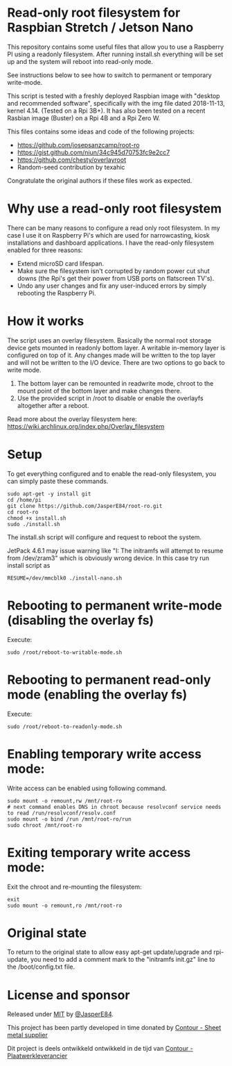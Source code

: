 Read-only root filesystem for Raspbian Stretch / Jetson Nano
============================================
This repository contains some useful files that allow you to use a Raspberry PI using a readonly filesystem.
After running install.sh everything will be set up and the system will reboot into read-only mode.

See instructions below to see how to switch to permanent or temporary write-mode.

This script is tested with a freshly deployed Raspbian image with "desktop and recommended software", specifically with the img file dated 2018-11-13, kernel 4.14. (Tested on a Rpi 3B+). It has also been tested on a recent Rasbian image (Buster) on a Rpi 4B and a Rpi Zero W.

This files contains some ideas and code of the following projects:
- https://github.com/josepsanzcamp/root-ro
- https://gist.github.com/niun/34c945d70753fc9e2cc7
- https://github.com/chesty/overlayroot
- Random-seed contribution by texahic

Congratulate the original authors if these files work as expected. 

Why use a read-only root filesystem
=====
There can be many reasons to configure a read only root filesystem. In my case I use it on Raspberry Pi's which are used for narrowcasting, kiosk installations and dashboard applications. I have the read-only filesystem enabled for three reasons:
- Extend microSD card lifespan.
- Make sure the filesystem isn't corrupted by random power cut shut downs (the Rpi's get their power from USB ports on flatscreen TV's).
- Undo any user changes and fix any user-induced errors by simply rebooting the Raspberry Pi.

How it works
====
The script uses an overlay filesystem. Basically the normal root storage device gets mounted in readonly bottom layer. A writable in-memory layer is configured on top of it. Any changes made will be written to the top layer and will not be written to the I/O device. There are two options to go back to write mode.
1. The bottom layer can be remounted in readwrite mode, chroot to the mount point of the bottom layer and make changes there.
2. Use the provided script in /root to disable or enable the overlayfs altogether after a reboot.

Read more about the overlay filesystem here: https://wiki.archlinux.org/index.php/Overlay_filesystem

Setup
=====
To get everything configured and to enable the read-only filesystem, you can simply paste these commands.
```
sudo apt-get -y install git
cd /home/pi
git clone https://github.com/JasperE84/root-ro.git
cd root-ro
chmod +x install.sh
sudo ./install.sh
```
The install.sh script will configure and request to reboot the system.

JetPack 4.6.1 may issue warning like "I: The initramfs will attempt to resume from /dev/zram3"
which is obviously wrong device. In this case try run install script as
```
RESUME=/dev/mmcblk0 ./install-nano.sh
```


Rebooting to permanent write-mode (disabling the overlay fs)
============
Execute: 
```
sudo /root/reboot-to-writable-mode.sh
```

Rebooting to permanent read-only mode (enabling the overlay fs)
============
Execute: 
```
sudo /root/reboot-to-readonly-mode.sh
```

Enabling temporary write access mode:
============
Write access can be enabled using following command.
```
sudo mount -o remount,rw /mnt/root-ro
# next command enables DNS in chroot because resolvconf service needs to read /run/resolvconf/resolv.conf
sudo mount -o bind /run /mnt/root-ro/run
sudo chroot /mnt/root-ro
```


Exiting temporary write access mode:
===============
Exit the chroot and re-mounting the filesystem:
```
exit
sudo mount -o remount,ro /mnt/root-ro
```

Original state
==============
To return to the original state to allow easy apt-get update/upgrade and rpi-update, you need to add a comment mark to the "initramfs init.gz" line to the /boot/config.txt file.

License and sponsor
==============
Released under [MIT](/LICENSE) by [@JasperE84](https://github.com/JasperE84).

This project has been partly developed in time donated by [Contour - Sheet metal supplier](https://www.contour.eu/en/)

Dit project is deels ontwikkeld ontwikkeld in de tijd van [Contour - Plaatwerkleverancier](https://www.contour.eu/)
